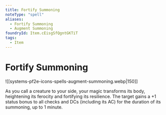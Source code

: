 ```yaml
---
title: Fortify Summoning
noteType: "spell"
aliases:
  - Fortify Summoning
  - Augment Summoning
foundryId: Item.cEisgSfQgntGKTiT
tags:
  - Item
---
```


# Fortify Summoning
![[systems-pf2e-icons-spells-augment-summoning.webp|150]]

As you call a creature to your side, your magic transforms its body, heightening its ferocity and fortifying its resilience. The target gains a +1 status bonus to all checks and DCs (including its AC) for the duration of its summoning, up to 1 minute.

